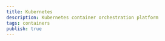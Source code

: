 ```yaml
---
title: Kubernetes
description: Kubernetes container orchestration platform
tags: containers
publish: true
---
```

